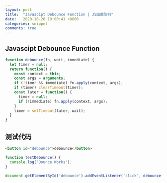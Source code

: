 ```yaml
---
layout: post
title:  "Javascipt Debounce Function | JS函数防抖"
date:   2020-10-28 19:00:41 +0800
categories: snippet
comments: true
---
```


## Javascipt Debounce Function

<!--more-->

```javascript
function debounce(fn, wait, immediate) {
  let timer = null;
  return function() {
    const context = this;
    const args = arguments;
    if (!timer && immediate) fn.apply(context, args);
    if (timer) clearTimeout(timer);
    const later = function() {
      timer = null;
      if (!immediate) fn.apply(context, args);
    }
    timer = setTimeout(later, wait);
  }
}
```

## 测试代码

```html
<button id="debounce">debounce</button>
```

```javascript
function testDebounce() {
  console.log('Dounce Works');
}

document.getElementById('debounce').addEventListener('click', debounce(testDebounce, 1000, true));
```
